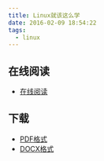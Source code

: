 ```yaml
---
title: Linux就该这么学
date: 2016-02-09 18:54:22
tags:
  - linux
---
```


## 在线阅读 ##

+ [在线阅读](http://www.linuxprobe.com/)

## 下载 ##

+ [PDF格式](http://www.linuxprobe.com/docs/LinuxProbe.pdf)
+ [DOCX格式](http://www.linuxprobe.com/docs/LinuxProbe.docx)